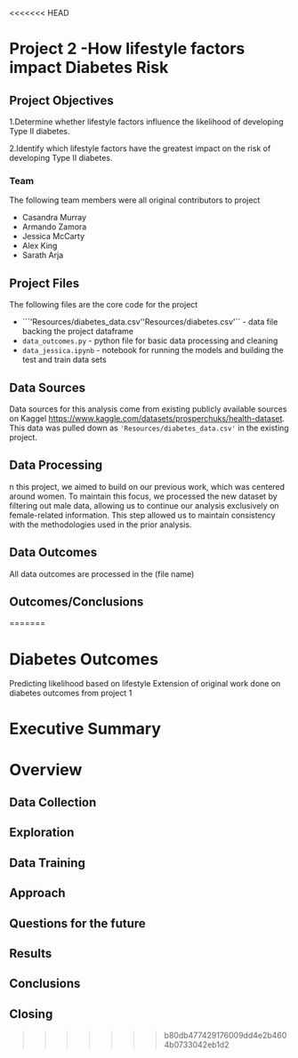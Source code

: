 <<<<<<< HEAD
# Project 2 -How lifestyle factors impact Diabetes Risk


## Project Objectives
1.Determine whether lifestyle factors influence the likelihood of developing Type II diabetes.

2.Identify which lifestyle factors have the greatest impact on the risk of developing Type II diabetes.
### Team

The following team members were all original contributors to project
- Casandra Murray
- Armando Zamora
- Jessica McCarty
- Alex King
- Sarath Arja

## Project Files
The following files are the core code for the project
- ```'Resources/diabetes_data.csv''Resources/diabetes.csv'`` - data file backing the project dataframe
- ```data_outcomes.py``` - python file for basic data processing and cleaning
- ```data_jessica.ipynb``` - notebook for running the models and building the test and train data sets

## Data Sources
Data sources for this analysis come from existing publicly available sources on Kaggel https://www.kaggle.com/datasets/prosperchuks/health-dataset.  This data was pulled down as ```'Resources/diabetes_data.csv'``` in the existing project. 




## Data Processing
n this project, we aimed to build on our previous work, which was centered around women. To maintain this focus, we processed the new dataset by filtering out male data, allowing us to continue our analysis exclusively on female-related information. This step allowed us to maintain consistency with the methodologies used in the prior analysis.


## Data Outcomes
All data outcomes are processed in the (file name)




## Outcomes/Conclusions

=======
# Diabetes Outcomes
Predicting likelihood based on lifestyle 
Extension of original work done on diabetes outcomes from project 1

# Executive Summary 

# Overview

## Data Collection

## Exploration

## Data Training

## Approach

## Questions for the future

## Results

## Conclusions

## Closing


>>>>>>> b80db477429176009dd4e2b4604b0733042eb1d2
